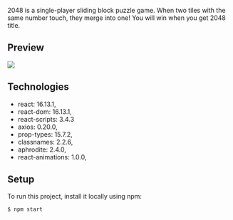 2048 is a single-player sliding block puzzle game. When two tiles with the same number touch, they merge into one! You will win when you get 2048 title.

## Preview

<img src="./assets/preview.PNG">

## Technologies
* react: 16.13.1,
* react-dom: 16.13.1,
* react-scripts: 3.4.3
* axios: 0.20.0,
* prop-types: 15.7.2,
* classnames: 2.2.6,
* aphrodite: 2.4.0,
* react-animations: 1.0.0,

## Setup
To run this project, install it locally using npm:
```
$ npm start
```
